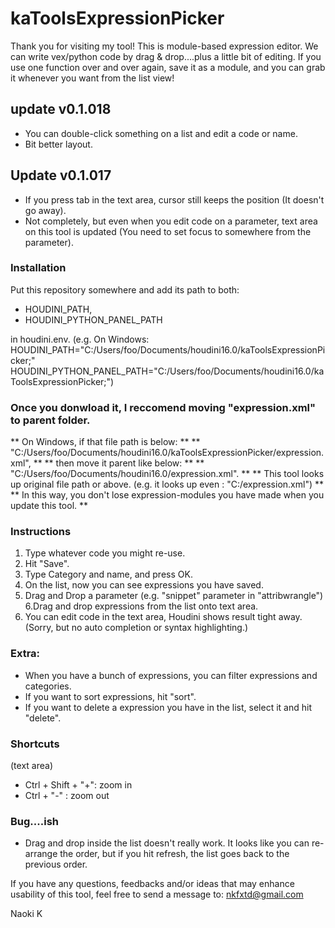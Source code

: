 # kaToolsExpressionPicker

Thank you for visiting my tool!
This is module-based expression editor.
We can write vex/python code by drag & drop....plus a little bit of editing.
If you use one function over and over again, save it as a module, and you can grab it whenever you want from the list view!

## update v0.1.018

- You can double-click something on a list and edit a code or name.
- Bit better layout.

## Update v0.1.017

- If you press tab in the text area, cursor still keeps the position (It doesn't go away).
- Not completely, but even when you edit code on a parameter, text area on this tool is updated (You need to set focus to somewhere from the parameter). 

### Installation

Put this repository somewhere and add its path to both:

- HOUDINI_PATH,
- HOUDINI_PYTHON_PANEL_PATH

in houdini.env.
(e.g. On Windows:
HOUDINI_PATH="C:/Users/foo/Documents/houdini16.0/kaToolsExpressionPicker;"
HOUDINI_PYTHON_PANEL_PATH="C:/Users/foo/Documents/houdini16.0/kaToolsExpressionPicker;")

### Once you donwload it, I reccomend moving "expression.xml" to parent folder.
** On Windows, if that file path is below: **
** "C:/Users/foo/Documents/houdini16.0/kaToolsExpressionPicker/expression.xml", **
** then move it parent like below: **
** "C:/Users/foo/Documents/houdini16.0/expression.xml". **
** This tool looks up original file path or above. (e.g. it looks up even : "C:/expression.xml") **
** In this way, you don't lose expression-modules you have made when you update this tool. **


### Instructions

1. Type whatever code you might re-use.
2. Hit "Save".
3. Type Category and name, and press OK.
4. On the list, now you can see expressions you have saved.
5. Drag and Drop a parameter (e.g. "snippet" parameter in "attribwrangle")
6.Drag and drop expressions from the list onto text area.
7. You can edit code in the text area, Houdini shows result tight away.
    (Sorry, but no auto completion or syntax highlighting.)
    
    
    
### Extra:

- When you have a bunch of expressions, you can filter expressions and categories.
- If you want to sort expressions, hit "sort".
- If you want to delete a expression you have in the list, select it and hit "delete".



### Shortcuts

(text area)
- Ctrl + Shift + "+": zoom in
- Ctrl + "-" : zoom out 



### Bug....ish

- Drag and drop inside the list doesn't really work. It looks like you can re-arrange the order, but if you hit refresh, the list goes back to the previous order.





If you have any questions, feedbacks and/or ideas that may enhance usability of this tool, feel free to send a message to:
nkfxtd@gmail.com


Naoki K
